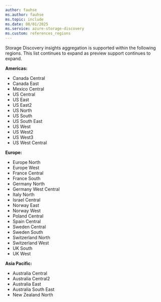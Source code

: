 ```yaml
---
author: fauhse
ms.author: fauhse
ms.topic: include
ms.date: 08/01/2025
ms.service: azure-storage-discovery
ms.custom: references_regions
---
```


<!-- 
!########################################################
STATUS: DRAFT

CONTENT: IN PROGRESS

REVIEW Stephen/Fabian: IN PROGRESS
EDIT PASS: IN PROGRESS

Document score: 100 - 102/0 (words, issues)

!########################################################
-->

Storage Discovery insights aggregation is supported within the following regions. This list continues to expand as preview support continues to expand.

**Americas:**
- Canada Central
- Canada East
- Mexico Central
- US Central
- US East
- US East2
- US North
- US South
- US South East
- US West
- US West2
- US West3
- US West Central

**Europe:**
- Europe North
- Europe West
- France Central
- France South
- Germany North
- Germany West Central
- Italy North
- Israel Central
- Norway East
- Norway West
- Poland Central
- Spain Central
- Sweden Central
- Sweden South
- Switzerland North
- Switzerland West
- UK South
- UK West

**Asia Pacific:**
- Australia Central
- Australia Central2
- Australia East
- Australia South East
- New Zealand North